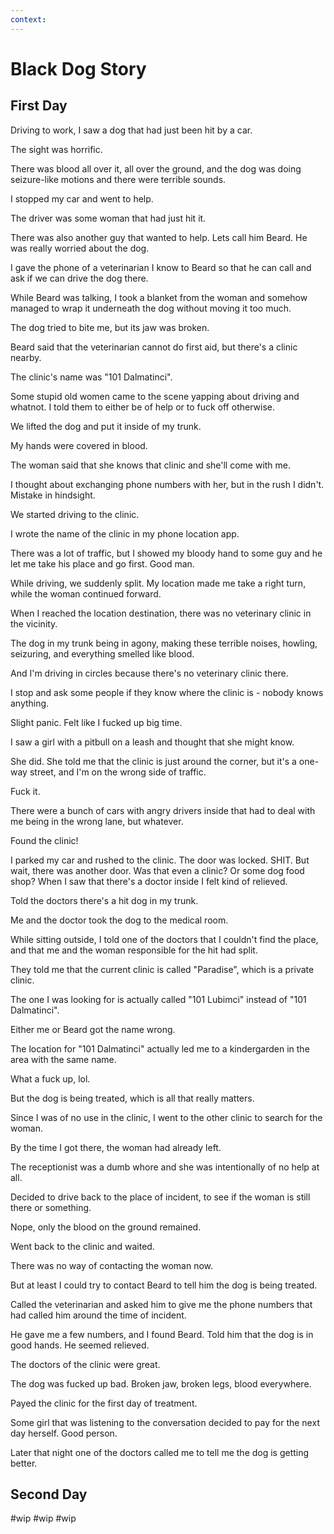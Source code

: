 ```yaml
---
context:
---
```


# Black Dog Story

## First Day

Driving to work, I saw a dog that had just been hit by a car.

The sight was horrific.

There was blood all over it, all over the ground, and the dog was doing seizure-like motions and there were terrible sounds.

I stopped my car and went to help.

The driver was some woman that had just hit it.

There was also another guy that wanted to help. Lets call him Beard. He was really worried about the dog.

I gave the phone of a veterinarian I know to Beard so that he can call and ask if we can drive the dog there.

While Beard was talking, I took a blanket from the woman and somehow managed to wrap it underneath the dog without moving it too much.

The dog tried to bite me, but its jaw was broken.

Beard said that the veterinarian cannot do first aid, but there's a clinic nearby.

The clinic's name was "101 Dalmatinci".

Some stupid old women came to the scene yapping about driving and whatnot. I told them to either be of help or to fuck off otherwise.

We lifted the dog and put it inside of my trunk.

My hands were covered in blood.

The woman said that she knows that clinic and she'll come with me.

I thought about exchanging phone numbers with her, but in the rush I didn't. Mistake in hindsight.

We started driving to the clinic.

I wrote the name of the clinic in my phone location app.

There was a lot of traffic, but I showed my bloody hand to some guy and he let me take his place and go first. Good man.

While driving, we suddenly split. My location made me take a right turn, while the woman continued forward.

When I reached the location destination, there was no veterinary clinic in the vicinity.

The dog in my trunk being in agony, making these terrible noises, howling, seizuring, and everything smelled like blood.

And I'm driving in circles because there's no veterinary clinic there.

I stop and ask some people if they know where the clinic is - nobody knows anything.

Slight panic. Felt like I fucked up big time.

I saw a girl with a pitbull on a leash and thought that she might know.

She did. She told me that the clinic is just around the corner, but it's a one-way street, and I'm on the wrong side of traffic.

Fuck it.

There were a bunch of cars with angry drivers inside that had to deal with me being in the wrong lane, but whatever.

Found the clinic!

I parked my car and rushed to the clinic. The door was locked. SHIT. But wait, there was another door. Was that even a clinic? Or some dog food shop? When I saw that there's a doctor inside I felt kind of relieved.

Told the doctors there's a hit dog in my trunk.

Me and the doctor took the dog to the medical room.

While sitting outside, I told one of the doctors that I couldn't find the place, and that me and the woman responsible for the hit had split.

They told me that the current clinic is called "Paradise", which is a private clinic.

The one I was looking for is actually called "101 Lubimci" instead of "101 Dalmatinci".

Either me or Beard got the name wrong.

The location for "101 Dalmatinci" actually led me to a kindergarden in the area with the same name.

What a fuck up, lol.

But the dog is being treated, which is all that really matters.

Since I was of no use in the clinic, I went to the other clinic to search for the woman.

By the time I got there, the woman had already left.

The receptionist was a dumb whore and she was intentionally of no help at all.

Decided to drive back to the place of incident, to see if the woman is still there or something.

Nope, only the blood on the ground remained.

Went back to the clinic and waited.

There was no way of contacting the woman now.

But at least I could try to contact Beard to tell him the dog is being treated.

Called the veterinarian and asked him to give me the phone numbers that had called him around the time of incident.

He gave me a few numbers, and I found Beard. Told him that the dog is in good hands. He seemed relieved.

The doctors of the clinic were great.

The dog was fucked up bad. Broken jaw, broken legs, blood everywhere.

Payed the clinic for the first day of treatment.

Some girl that was listening to the conversation decided to pay for the next day herself. Good person.

Later that night one of the doctors called me to tell me the dog is getting better.

## Second Day

#wip
#wip
#wip
